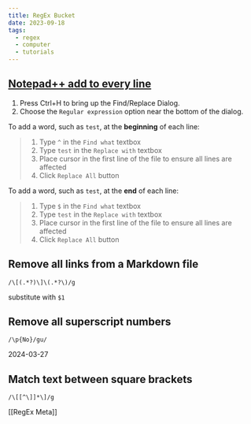 ```yaml
---
title: RegEx Bucket
date: 2023-09-18
tags:
  - regex
  - computer
  - tutorials
---
```

## [Notepad++ add to every line](https://stackoverflow.com/questions/11003761/notepad-add-to-every-line)

1. Press Ctrl+H to bring up the Find/Replace Dialog.
2. Choose the `Regular expression` option near the bottom of the dialog.

To add a word, such as `test`, at the **beginning** of each line:

> 1. Type `^` in the `Find what` textbox
> 2. Type `test` in the `Replace with` textbox
> 3. Place cursor in the first line of the file to ensure all lines are affected
> 4. Click `Replace All` button

To add a word, such as `test`, at the **end** of each line:

> 1. Type `$` in the `Find what` textbox
> 2. Type `test` in the `Replace with` textbox
> 3. Place cursor in the first line of the file to ensure all lines are affected
> 4. Click `Replace All` button

## Remove all links from a Markdown file
```
/\[(.*?)\]\(.*?\)/g
```
substitute with `$1`

## Remove all superscript numbers
```
/\p{No}/gu/
```


2024-03-27
## Match text between square brackets
```
/\[[^\]]*\]/g
```

[[RegEx Meta]]